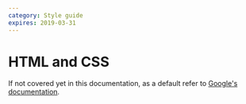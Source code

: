 ```yaml
---
category: Style guide
expires: 2019-03-31
---
```


# HTML and CSS



If not covered yet in this documentation, as a default refer to [Google's documentation](https://google.github.io/styleguide/jsguide.html).